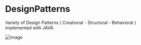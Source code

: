 # DesignPatterns
Variety of Design Patterns ( Creational - Structural - Behavioral ) implemented with JAVA.

![image](https://user-images.githubusercontent.com/61433385/162817127-73552c32-98ed-4183-9774-3076044dc5a8.png)

